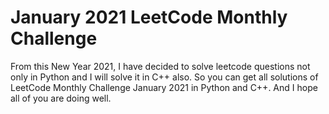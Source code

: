 <h1>January 2021 LeetCode Monthly Challenge</h1>
From this New  Year 2021, I have decided to solve leetcode questions not only in Python and I will solve it in C++ also. So you can get all solutions of LeetCode Monthly Challenge January 2021 in Python and C++. And I hope all of you are doing well.
